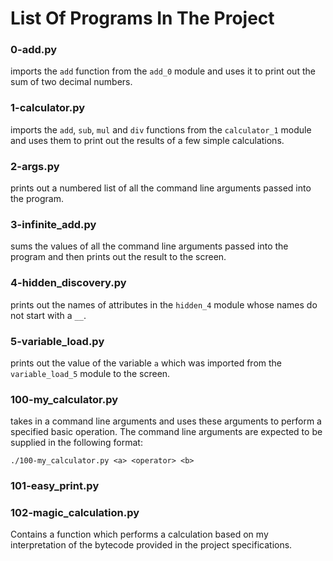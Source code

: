 # List Of Programs In The Project

### 0-add.py
imports the `add` function from the `add_0` module and uses it to print out the sum of two decimal numbers.

### 1-calculator.py
imports the `add`, `sub`, `mul` and `div` functions from the `calculator_1` module and uses them to print out the results of a few simple calculations.

### 2-args.py
prints out a numbered list of all the command line arguments passed into the program.

### 3-infinite_add.py
sums the values of all the command line arguments passed into the program and then prints out the result to the screen.

### 4-hidden_discovery.py
prints out the names of attributes in the `hidden_4` module whose names do not start with a `__`.

### 5-variable_load.py
prints out the value of the variable `a` which was imported from the `variable_load_5` module to the screen.

### 100-my_calculator.py
takes in a command line arguments and uses these arguments to perform a specified basic operation. The command line arguments are expected to be supplied in the following format:
```
./100-my_calculator.py <a> <operator> <b>
``` 

### 101-easy_print.py

### 102-magic_calculation.py
Contains a function which performs a calculation based on my interpretation of the bytecode provided in the project specifications.


